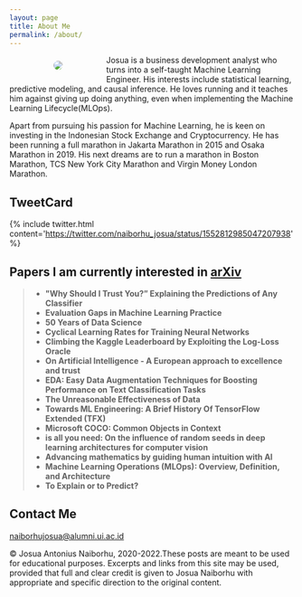 ```yaml
---
layout: page
title: About Me
permalink: /about/
---
```


<div style="width:30%; float:left; padding: 10px" align="center">
    <img style="border: 0px solid gray;border-radius: 20px;-moz-border-radius: 20px;-khtml-border-radius: 20px;-webkit-border-radius: 20px;" 
     src="{{site.baseurl}}/images/hello.jpg"/>
</div>
Josua is a business development analyst who turns into a self-taught Machine Learning Engineer. His interests include statistical learning, predictive modeling, and causal inference.
He loves running and it teaches him against giving up doing anything, even when implementing the Machine Learning Lifecycle(MLOps).

Apart from pursuing his passion for Machine Learning, he is keen on investing in the Indonesian Stock Exchange and Cryptocurrency. He has been running a full marathon in Jakarta Marathon in 2015 and Osaka Marathon in 2019. His next dreams are to run a marathon in Boston Marathon, TCS New York City Marathon and Virgin Money London Marathon.


## TweetCard
{% include twitter.html content='https://twitter.com/naiborhu_josua/status/1552812985047207938' %}

## Papers I am currently interested in [arXiv](https://arxiv.org/)
 > - **"Why Should I Trust You?” Explaining the Predictions of Any Classifier**
 > - **Evaluation Gaps in Machine Learning Practice**
 > - **50 Years of Data Science**
 > - **Cyclical Learning Rates for Training Neural Networks**
 > - **Climbing the Kaggle Leaderboard by Exploiting the Log-Loss Oracle**
 > - **On Artificial Intelligence - A European approach to excellence and trust**
 > - **EDA: Easy Data Augmentation Techniques for Boosting Performance on Text Classification Tasks**
 > - **The Unreasonable Effectiveness of Data**
 > - **Towards ML Engineering: A Brief History Of TensorFlow Extended (TFX)**
 > - **Microsoft COCO: Common Objects in Context**
 > - **is all you need: On the influence of random seeds in deep learning architectures for computer vision**
 > - **Advancing mathematics by guiding human intuition with AI**
 > - **Machine Learning Operations (MLOps): Overview, Definition, and Architecture**
 > - **To Explain or to Predict?**

## Contact Me 
[naiborhujosua@alumni.ui.ac.id](mailto:naiborhujosua@alumni.ui.ac.id)

© Josua Antonius Naiborhu, 2020-2022.These posts are meant to be used for educational purposes. Excerpts and links from this site may be used, provided that full and clear credit is given to Josua Naiborhu with appropriate and specific direction to the original content.

